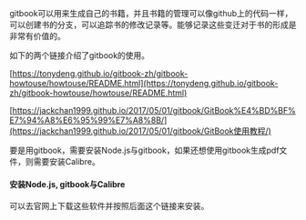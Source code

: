 gitbook可以用来生成自己的书籍，并且书籍的管理可以像github上的代码一样，可以创建书的分支，可以追踪书的修改记录等。能够记录这些变迁对于书的形成是非常有价值的。

如下的两个链接介绍了gitbook的使用。

[https://tonydeng.github.io/gitbook-zh/gitbook-howtouse/howtouse/README.html](https://tonydeng.github.io/gitbook-zh/gitbook-howtouse/howtouse/README.html)

[https://jackchan1999.github.io/2017/05/01/gitbook/GitBook%E4%BD%BF%E7%94%A8%E6%95%99%E7%A8%8B/](https://jackchan1999.github.io/2017/05/01/gitbook/GitBook使用教程/)

要是用gitbook，需要安装Node.js与gitbook，如果还想使用gitbook生成pdf文件，则需要安装Calibre。

#### 安装Node.js, gitbook与Calibre

可以去官网上下载这些软件并按照后面这个链接来安装。

